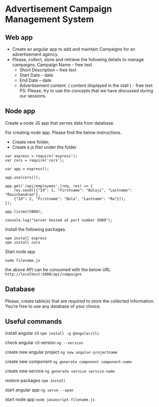 # Advertisement Campaign Management System

## Web app
- Create an angular app to add and maintain Campaigns for an advertisement agency. 
- Please, collect, store and retrieve the following details to manage campaigns. Campaign Name  - free text
  -	Short Description – free text
  -	Start Date - date
  -	End Date – date 
  -	Advertisement content. ( content displayed in the stall )  - free text
PS: Please, try to use the concepts that we have discussed during our sessions.

## Node app
Create a node JS app that serves data from database.

For creating node app. Please find the below instructions. 
- Create new folder, 
- Create a js filer under the folder

```
var express = require('express');
var cors = require('cors');

var app = express();

app.use(cors());

app.get('/api/employees',(req, res) => {
    res.send([{"Id": 1, "Firstname": "Balaji", "Lastname": "Ravichandran"},
    {"Id": 2, "Firstname": "Bala", "Lastname": "Ra"}]);
});

app.listen(5000);

console.log("server hosted at port number 5000");

```
Install the following packages.
```
npm install express
npm install cors
```
Start node app
```
node filename.js
```
the above API can be consumed with the below URL
``` http://localhost:5000/api/campaigns ```

## Database
Please, create table(s) that are required to store the collected information. 
You’re free to use any database of your choice.

## Useful commands

install angular cli
` npm install -g @angular/cli `

check angular cli version
` ng --version `

create new angular project
` ng new angular-projectname `

create new component
` ng generate component component-name `

create new service 
`ng generate service service-name `

restore packages 
`npm install`

start angular app
` ng serve --open `

start node app 
` node javascript-filename.js `



